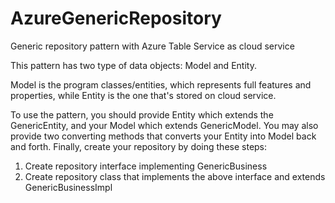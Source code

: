 # AzureGenericRepository
Generic repository pattern with Azure Table Service as cloud service

This pattern has two type of data objects: Model and Entity.

Model is the program classes/entities, which represents full features and properties, while Entity is the one that's stored on cloud service.

To use the pattern, you should provide Entity which extends the GenericEntity, and your Model which extends GenericModel. 
You may also provide two converting methods that converts your Entity into Model back and forth.
Finally, create your repository by doing these steps:
  1. Create repository interface implementing GenericBusiness
  2. Create repository class that implements the above interface and extends GenericBusinessImpl

